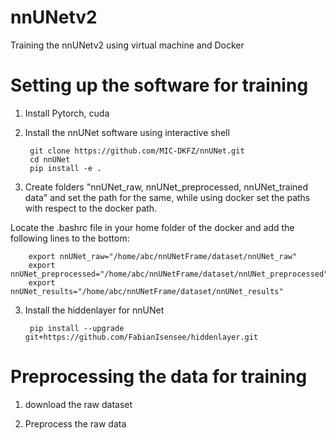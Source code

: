 # nnUNetv2
Training the nnUNetv2 using virtual machine and Docker

# Setting up the software for training

1. Install Pytorch, cuda

1. Install the nnUNet software using interactive shell

        git clone https://github.com/MIC-DKFZ/nnUNet.git
        cd nnUNet
        pip install -e .


2. Create folders "nnUNet_raw, nnUNet_preprocessed, nnUNet_trained data" and set the path for the same, while using docker set the paths with respect to the docker path.

Locate the .bashrc file in your home folder of the docker and add the following lines to the bottom:

        export nnUNet_raw="/home/abc/nnUNetFrame/dataset/nnUNet_raw"
        export nnUNet_preprocessed="/home/abc/nnUNetFrame/dataset/nnUNet_preprocessed"
        export nnUNet_results="/home/abc/nnUNetFrame/dataset/nnUNet_results"


3. Install the hiddenlayer for nnUNet
  
        pip install --upgrade git+https://github.com/FabianIsensee/hiddenlayer.git

# Preprocessing the data for training

1. download the raw dataset

2. Preprocess the raw data

